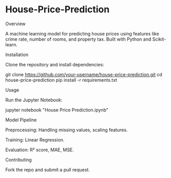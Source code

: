 # House-Price-Prediction
Overview

A machine learning model for predicting house prices using features like crime rate, number of rooms, and property tax. Built with Python and Scikit-learn.

Installation

Clone the repository and install dependencies:

git clone https://github.com/your-username/house-price-prediction.git
cd house-price-prediction
pip install -r requirements.txt

Usage

Run the Jupyter Notebook:

jupyter notebook "House Price Prediction.ipynb"

Model Pipeline

Preprocessing: Handling missing values, scaling features.

Training: Linear Regression.

Evaluation: R² score, MAE, MSE.

Contributing

Fork the repo and submit a pull request.
